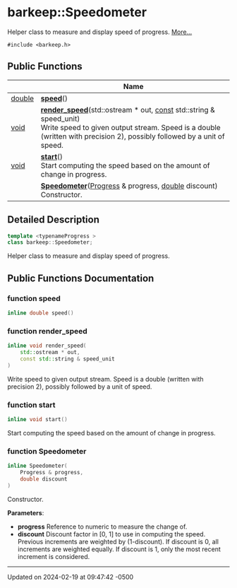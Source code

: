 # barkeep::Speedometer


Helper class to measure and display speed of progress.  [More...](#detailed-description)


`#include <barkeep.h>`

## Public Functions

<span class="api-table">

|                | Name           |
| -------------- | -------------- |
| [double](api/Classes/classbarkeep_1_1_counter.md) | **[speed](api/Classes/classbarkeep_1_1_speedometer.md#function-speed)**() |
| [void](api/Classes/classbarkeep_1_1_counter.md) | **[render_speed](api/Classes/classbarkeep_1_1_speedometer.md#function-render_speed)**(std::ostream * out, [const](api/Classes/classbarkeep_1_1_counter.md) std::string & speed_unit)<br>Write speed to given output stream. Speed is a double (written with precision 2), possibly followed by a unit of speed.  |
| [void](api/Classes/classbarkeep_1_1_counter.md) | **[start](api/Classes/classbarkeep_1_1_speedometer.md#function-start)**()<br>Start computing the speed based on the amount of change in progress.  |
| | **[Speedometer](api/Classes/classbarkeep_1_1_speedometer.md#function-speedometer)**([Progress](api/Classes/classbarkeep_1_1_counter.md) & progress, [double](api/Classes/classbarkeep_1_1_counter.md) discount)<br>Constructor.  |


</span>

## Detailed Description

```cpp
template <typenameProgress >
class barkeep::Speedometer;
```

Helper class to measure and display speed of progress. 
## Public Functions Documentation

### function speed

```cpp
inline double speed()
```


### function render_speed

```cpp
inline void render_speed(
    std::ostream * out,
    const std::string & speed_unit
)
```

Write speed to given output stream. Speed is a double (written with precision 2), possibly followed by a unit of speed. 

### function start

```cpp
inline void start()
```

Start computing the speed based on the amount of change in progress. 

### function Speedometer

```cpp
inline Speedometer(
    Progress & progress,
    double discount
)
```

Constructor. 

**Parameters**: 

  * **progress** Reference to numeric to measure the change of. 
  * **discount** Discount factor in [0, 1] to use in computing the speed. Previous increments are weighted by (1-discount). If discount is 0, all increments are weighted equally. If discount is 1, only the most recent increment is considered. 


-------------------------------

Updated on 2024-02-19 at 09:47:42 -0500